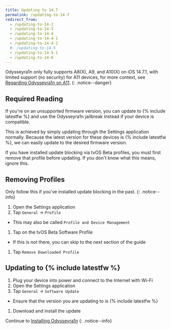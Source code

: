 ```yaml
---
title: Updating to 14.7
permalink: /updating-to-14-7
redirect_from:
  - /updating-to-14-2
  - /updating-to-14-3
  - /updating-to-14-4
  - /updating-to-14-4-1
  - /updating-to-14-4-2
  #- /updating-to-14-5
  - /updating-to-14-5-1
  - /updating-to-14-6
---
```


Odysseyra1n only fully supports A8(X), A9, and A10(X) on iOS 14.7.1, with limited support (no security) for A11 devices, for more context, see [Regarding Odysseyra1n on A11](information-regarding-a11).
{: .notice--danger}

## Required Reading

If you're on an unsupported firmware version, you can update to {% include latestfw %} and use the Odysseyra1n jailbreak instead if your device is compatible.

This is achieved by simply updating through the Settings application normally. Because the latest version for these devices is {% include latestfw %}, we can easily update to the desired firmware version.

If you have installed update blocking via tvOS Beta profiles, you must first remove that profile before updating. If you don't know what this means, ignore this.

## Removing Profiles

Only follow this if you've installed update blocking in the past.
{: .notice--info}

1. Open the Settings application
1. Tap `General` -> `Profile`
  - This may also be called `Profile and Device Management`
1. Tap on the tvOS Beta Software Profile
  - If this is not there, you can skip to the next section of the guide
1. Tap `Remove Downloaded Profile`

## Updating to {% include latestfw %}

1. Plug your device into power and connect to the Internet with Wi-Fi
1. Open the Settings application
1. Tap `General` -> `Software Update`
  - Ensure that the version you are updating to is {% include latestfw %}
1. Download and install the update

Continue to [Installing Odysseyra1n](installing-odysseyra1n)
{: .notice--info}
